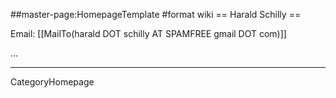 ##master-page:HomepageTemplate
#format wiki
== Harald Schilly ==

Email: [[MailTo(harald DOT schilly AT SPAMFREE gmail DOT com)]]

...

----
CategoryHomepage
